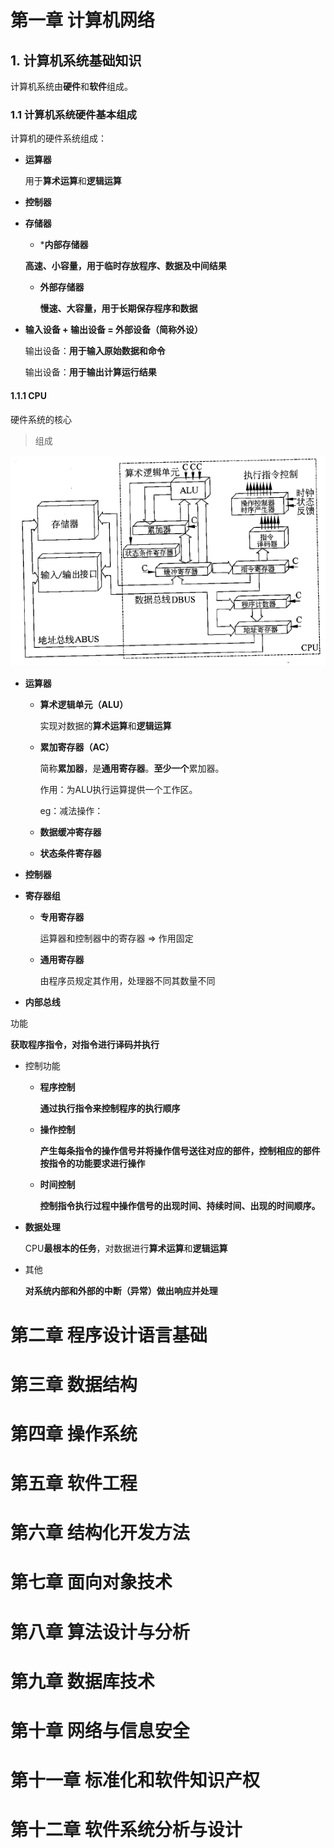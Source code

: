# 第一章 计算机网络

## 1. 计算机系统基础知识

计算机系统由**硬件**和**软件**组成。

### 1.1 计算机系统硬件基本组成

计算机的硬件系统组成：

* **运算器**

	用于**算术运算**和**逻辑运算**

* **控制器**

* **存储器**

	* ***内部存储器**

    **高速、小容量，用于临时存放程序、数据及中间结果**

  * **外部存储器**

    **慢速、大容量，用于长期保存程序和数据**

* **输入设备 + 输出设备 = 外部设备（简称外设）**

	输出设备：**用于输入原始数据和命令**

	输出设备：**用于输出计算运行结果**



#### 1.1.1 CPU

硬件系统的核心

> 组成

![image-20230419220811306](%E5%9B%BE%E7%89%87/image-20230419220811306.png)

* **运算器**

  * **算术逻辑单元（ALU）**

    实现对数据的**算术运算**和**逻辑运算**

  * **累加寄存器（AC）**

    简称**累加器**，是**通用寄存器**。**至少一个**累加器。

    作用：为ALU执行运算提供一个工作区。

    eg：减法操作：

  * **数据缓冲寄存器**

  * **状态条件寄存器**

* **控制器**

  

* **寄存器组**

  * **专用寄存器**

    运算器和控制器中的寄存器  => 作用固定

  * **通用寄存器**

    由程序员规定其作用，处理器不同其数量不同

    

* **内部总线**


功能

**获取程序指令，对指令进行译码并执行**

* 控制功能

  * **程序控制**

    **通过执行指令来控制程序的执行顺序**

  * **操作控制**

    **产生每条指令的操作信号并将操作信号送往对应的部件，控制相应的部件按指令的功能要求进行操作**

  * **时间控制**

    **控制指令执行过程中操作信号的出现时间、持续时间、出现的时间顺序。**

* **数据处理**

  CPU**最根本的任务**，对数据进行**算术运算**和**逻辑运算**

* 其他

  **对系统内部和外部的中断（异常）做出响应并处理**









# 第二章 程序设计语言基础







# 第三章 数据结构







# 第四章 操作系统









# 第五章 软件工程









# 第六章 结构化开发方法













# 第七章 面向对象技术









# 第八章 算法设计与分析











# 第九章 数据库技术











# 第十章 网络与信息安全









# 第十一章 标准化和软件知识产权













# 第十二章 软件系统分析与设计











